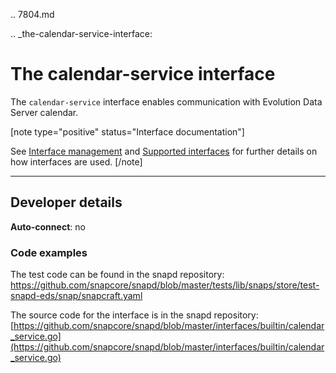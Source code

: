.. 7804.md

.. _the-calendar-service-interface:

# The calendar-service interface

The `calendar-service` interface enables communication with Evolution Data Server calendar.

[note type="positive" status="Interface documentation"]

See [Interface management](interface-management.md) and [Supported interfaces](supported-interfaces.md) for further details on how interfaces are used.
[/note]

---

<h2 id='the-calendar-service-interface-heading--dev-details'>Developer details </h2>

**Auto-connect**: no


### Code examples

The test code can be found in the snapd repository: https://github.com/snapcore/snapd/blob/master/tests/lib/snaps/store/test-snapd-eds/snap/snapcraft.yaml

The source code for the interface is in the snapd repository:
[https://github.com/snapcore/snapd/blob/master/interfaces/builtin/calendar_service.go](https://github.com/snapcore/snapd/blob/master/interfaces/builtin/calendar_service.go)
